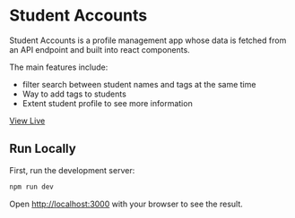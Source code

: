 # Student Accounts

Student Accounts is a profile management app whose data is fetched from an API endpoint and built into react components.

The main features include:

- filter search between student names and tags at the same time
- Way to add tags to students
- Extent student profile to see more information

[View Live](https://student-accounts.vercel.app/)

## Run Locally

First, run the development server:

```bash
npm run dev
```

Open [http://localhost:3000](http://localhost:3000) with your browser to see the result.
